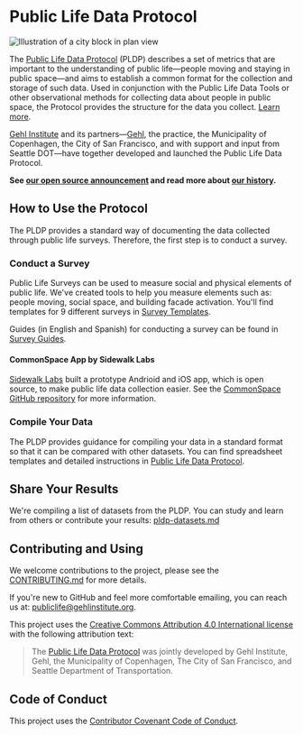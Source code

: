 # Public Life Data Protocol

![Illustration of a city block in plan view](https://gehlinstitute.org/wp-content/uploads/2017/08/13_UrbanConnectivity-2-1200x784.jpg)

The [Public Life Data Protocol](https://gehlinstitute.org/tool/public-life-data-protocol) (PLDP) describes a set of metrics that are important to the understanding of public life—people moving and staying in public space—and aims to establish a common format for the collection and storage of such data. Used in conjunction with the Public Life Data Tools or other observational methods for collecting data about people in public space, the Protocol provides the structure for the data you collect. [Learn more](https://gehlinstitute.org/tool/public-life-data-protocol).

[Gehl Institute](https://gehlinstitute.org) and its partners—[Gehl](https://gehlpeople.com), the practice, the Municipality of Copenhagen, the City of San Francisco, and with support and input from Seattle DOT—have together developed and launched the Public Life Data Protocol.

**See [our open source announcement](announcement.md) and read more about [our history](pldp_history.md).**

## How to Use the Protocol

The PLDP provides a standard way of documenting the data collected through public life surveys. Therefore, the first step is to conduct a survey.

### Conduct a Survey

Public Life Surveys can be used to measure social and physical elements of public life. We've created tools to help you measure elements such as: people moving, social space, and building facade activation. You'll find templates for 9 different surveys in [Survey Templates](/Survey%20Templates).

Guides (in English and Spanish) for conducting a survey can be found in [Survey Guides](/Survey%20Guides).

#### CommonSpace App by Sidewalk Labs

[Sidewalk Labs](https://www.sidewalklabs.com) built a prototype Andrioid and iOS app, which is open source, to make public life data collection easier. See the [CommonSpace GitHub repository](https://github.com/sidewalklabs/commonspace) for more information.

### Compile Your Data

The PLDP provides guidance for compiling your data in a standard format so that it can be compared with other datasets. You can find spreadsheet templates and detailed instructions in [Public Life Data Protocol](Public%20Life%20Data%20Protocol).

## Share Your Results

We're compiling a list of datasets from the PLDP. You can study and learn from others or contribute your results: [pldp-datasets.md](pldp-datasets.md)

## Contributing and Using

We welcome contributions to the project, please see the [CONTRIBUTING.md](CONTRIBUTING.md) for more details.

If you're new to GitHub and feel more comfortable emailing, you can reach us at: [publiclife@gehlinstitute.org](mailto:publiclife@gehlinstitute.org).

This project uses the [Creative Commons Attribution 4.0 International license](LICENSE) with the following attribution text:

> The [Public Life Data Protocol](https://github.com/gehl-institute/pldp) was jointly developed by Gehl Institute, Gehl, the Municipality of Copenhagen, The City of San Francisco, and Seattle Department of Transportation.

## Code of Conduct

This project uses the [Contributor Covenant Code of Conduct](CODE_OF_CONDUCT.md).
